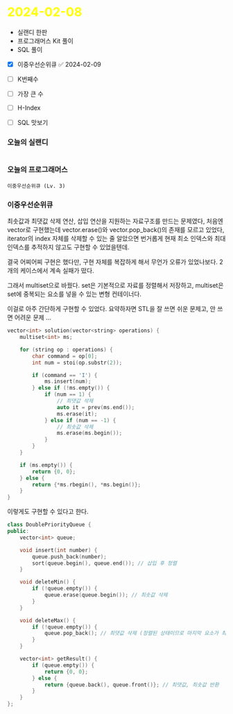 # <span style="color:yellow">2024-02-08</span>

- 실랜디 한판
- 프로그래머스 Kit 풀이
- SQL 풀이

- [x] 이중우선순위큐 ✅ 2024-02-09
- [ ] K번째수
- [ ] 가장 큰 수
- [ ] H-Index
- [ ] SQL 맛보기


### 오늘의 실랜디
```

```


### 오늘의 프로그래머스
```
이중우선순위큐 (Lv. 3)
```


### 이중우선순위큐
최솟값과 최댓값 삭제 연산, 삽입 연산을 지원하는 자료구조를 만드는 문제였다, 처음엔 vector로 구현했는데
vector.erase()와 vector.pop_back()의 존재를 모르고 있었다, iterator의 index 자체를 삭제할 수 있는 줄 알았으면 번거롭게 현재 최소 인덱스와 최대 인덱스를 추적하지 않고도 구현할 수 있었을텐데.

결국 어찌어찌 구현은 했다만, 구현 자체를 복잡하게 해서 무언가 오류가 있었나보다. 2개의 케이스에서 계속 실패가 떴다.

그래서 multiset으로 바꿨다. set은 기본적으로 자료를 정렬해서 저장하고, multiset은 set에 중복되는 요소를 넣을 수 있는 변형 컨테이너다.

이걸로 아주 간단하게 구현할 수 있었다.
요약하자면 STL을 잘 쓰면 쉬운 문제고, 안 쓰면 어려운 문제 ...

```cpp
vector<int> solution(vector<string> operations) {
    multiset<int> ms;

    for (string op : operations) {
        char command = op[0];
        int num = stoi(op.substr(2));

        if (command == 'I') {
            ms.insert(num);
        } else if (!ms.empty()) {
            if (num == 1) {
                // 최댓값 삭제
                auto it = prev(ms.end());
                ms.erase(it);
            } else if (num == -1) {
                // 최솟값 삭제
                ms.erase(ms.begin());
            }
        }
    }

    if (ms.empty()) {
        return {0, 0};
    } else {
        return {*ms.rbegin(), *ms.begin()};
    }
}
```


이렇게도 구현할 수 있다고 한다.
```cpp
class DoublePriorityQueue {
public:
    vector<int> queue;

    void insert(int number) {
        queue.push_back(number);
        sort(queue.begin(), queue.end()); // 삽입 후 정렬
    }

    void deleteMin() {
        if (!queue.empty()) {
            queue.erase(queue.begin()); // 최솟값 삭제
        }
    }

    void deleteMax() {
        if (!queue.empty()) {
            queue.pop_back(); // 최댓값 삭제 (정렬된 상태이므로 마지막 요소가 최댓값)
        }
    }

    vector<int> getResult() {
        if (queue.empty()) {
            return {0, 0};
        } else {
            return {queue.back(), queue.front()}; // 최댓값, 최솟값 반환
        }
    }
};
```


